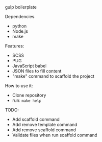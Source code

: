 gulp boilerplate

Dependencies
- python
- Node.js
- make

Features:
- SCSS
- PUG
- JavaScript babel
- JSON files to fill content
- "make" command to scaffold the project

How to use it:
- Clone repository
- run: ``make help``

TODO:
- Add scaffold command
- Add remove template command
- Add remove scaffold command
- Validate files when run scaffold command